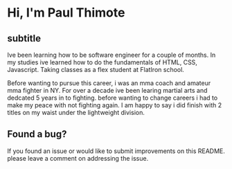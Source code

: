 # Hi, I'm Paul Thimote

## subtitle 
Ive been learning how to be software engineer for a couple of months. In my studies ive learned how to do the fundamentals of HTML, CSS, Javascript. Taking classes as a flex student at FlatIron school. 

Before wanting to pursue this career, i was an mma coach and amateur mma fighter in NY. For over a decade ive been learing martial arts and dedcated 5 years in to fighting. before wanting to change careers i had to make my peace with not fighting again. I am happy to say i did finish with 2 titles on my waist under the lightweight division.

## Found a bug?
If you found an issue or would like to submit improvements on this README. please leave a comment on addressing the issue.

